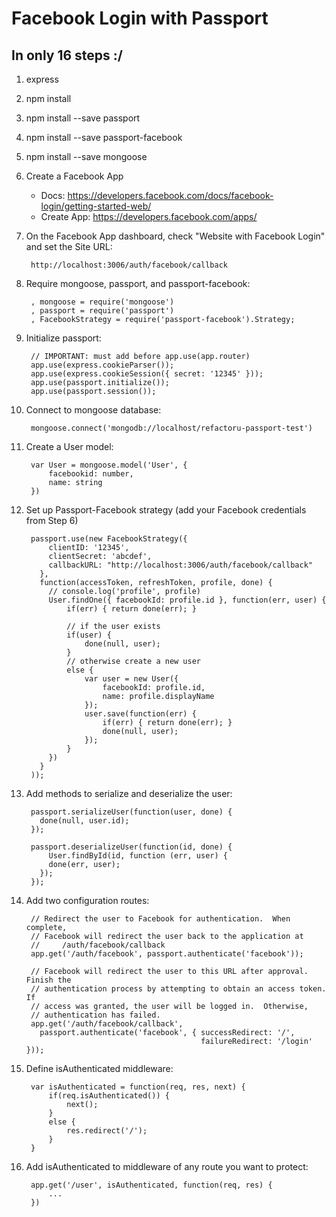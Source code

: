 # Facebook Login with Passport
## In only 16 steps :/

1. express
1. npm install
1. npm install --save passport
1. npm install --save passport-facebook
1. npm install --save mongoose
1. Create a Facebook App

	 * Docs: https://developers.facebook.com/docs/facebook-login/getting-started-web/
	 * Create App: https://developers.facebook.com/apps/

1. On the Facebook App dashboard, check "Website with Facebook Login" and set the Site URL: 

		http://localhost:3006/auth/facebook/callback

1. Require mongoose, passport, and passport-facebook:

		, mongoose = require('mongoose')
		, passport = require('passport')
		, FacebookStrategy = require('passport-facebook').Strategy;

1. Initialize passport:

		// IMPORTANT: must add before app.use(app.router)
		app.use(express.cookieParser());
		app.use(express.cookieSession({ secret: '12345' }));
		app.use(passport.initialize());
		app.use(passport.session());

1. Connect to mongoose database:

		mongoose.connect('mongodb://localhost/refactoru-passport-test')

1. Create a User model:

		var User = mongoose.model('User', {
			facebookid: number,
			name: string
		})

1. Set up Passport-Facebook strategy (add your Facebook credentials from Step 6)

		passport.use(new FacebookStrategy({
		    clientID: '12345',
		    clientSecret: 'abcdef',
		    callbackURL: "http://localhost:3006/auth/facebook/callback"
		  },
		  function(accessToken, refreshToken, profile, done) {
		  	// console.log('profile', profile)
		  	User.findOne({ facebookId: profile.id }, function(err, user) {
		  		if(err) { return done(err); }

		  		// if the user exists
		  		if(user) { 
		  			done(null, user);
		  		}
		  		// otherwise create a new user
		  		else {
		  			var user = new User({
		  				facebookId: profile.id,
		  				name: profile.displayName
		  			});
		  			user.save(function(err) {
				  		if(err) { return done(err); }
				  		done(null, user);
		  			});
		  		}
		  	})
		  }
		));

1. Add methods to serialize and deserialize the user:

		passport.serializeUser(function(user, done) {
		  done(null, user.id);
		});

		passport.deserializeUser(function(id, done) {
			User.findById(id, function (err, user) {
		    done(err, user);
		  });
		});

1. Add two configuration routes:

		// Redirect the user to Facebook for authentication.  When complete,
		// Facebook will redirect the user back to the application at
		//     /auth/facebook/callback
		app.get('/auth/facebook', passport.authenticate('facebook'));

		// Facebook will redirect the user to this URL after approval.  Finish the
		// authentication process by attempting to obtain an access token.  If
		// access was granted, the user will be logged in.  Otherwise,
		// authentication has failed.
		app.get('/auth/facebook/callback', 
		  passport.authenticate('facebook', { successRedirect: '/',
		                                      failureRedirect: '/login' }));

1. Define isAuthenticated middleware:

		var isAuthenticated = function(req, res, next) {
			if(req.isAuthenticated()) {
				next();
			}
			else {
				res.redirect('/');
			}
		}

1. Add isAuthenticated to middleware of any route you want to protect:

		app.get('/user', isAuthenticated, function(req, res) {
			...
		})
